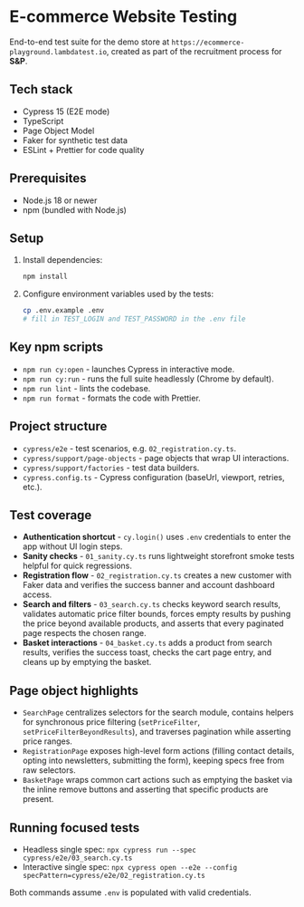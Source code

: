 # E-commerce Website Testing

End-to-end test suite for the demo store at `https://ecommerce-playground.lambdatest.io`, created as part of the recruitment process for **S&P**.

## Tech stack

- Cypress 15 (E2E mode)
- TypeScript
- Page Object Model
- Faker for synthetic test data
- ESLint + Prettier for code quality

## Prerequisites

- Node.js 18 or newer
- npm (bundled with Node.js)

## Setup

1. Install dependencies:
   ```bash
   npm install
   ```
2. Configure environment variables used by the tests:
   ```bash
   cp .env.example .env
   # fill in TEST_LOGIN and TEST_PASSWORD in the .env file
   ```

## Key npm scripts

- `npm run cy:open` - launches Cypress in interactive mode.
- `npm run cy:run` - runs the full suite headlessly (Chrome by default).
- `npm run lint` - lints the codebase.
- `npm run format` - formats the code with Prettier.

## Project structure

- `cypress/e2e` - test scenarios, e.g. `02_registration.cy.ts`.
- `cypress/support/page-objects` - page objects that wrap UI interactions.
- `cypress/support/factories` - test data builders.
- `cypress.config.ts` - Cypress configuration (baseUrl, viewport, retries, etc.).

## Test coverage

- **Authentication shortcut** - `cy.login()` uses `.env` credentials to enter the app without UI login steps.
- **Sanity checks** - `01_sanity.cy.ts` runs lightweight storefront smoke tests helpful for quick regressions.
- **Registration flow** - `02_registration.cy.ts` creates a new customer with Faker data and verifies the success banner and account dashboard access.
- **Search and filters** - `03_search.cy.ts` checks keyword search results, validates automatic price filter bounds, forces empty results by pushing the price beyond available products, and asserts that every paginated page respects the chosen range.
- **Basket interactions** - `04_basket.cy.ts` adds a product from search results, verifies the success toast, checks the cart page entry, and cleans up by emptying the basket.

## Page object highlights

- `SearchPage` centralizes selectors for the search module, contains helpers for synchronous price filtering (`setPriceFilter`, `setPriceFilterBeyondResults`), and traverses pagination while asserting price ranges.
- `RegistrationPage` exposes high-level form actions (filling contact details, opting into newsletters, submitting the form), keeping specs free from raw selectors.
- `BasketPage` wraps common cart actions such as emptying the basket via the inline remove buttons and asserting that specific products are present.

## Running focused tests

- Headless single spec: `npx cypress run --spec cypress/e2e/03_search.cy.ts`
- Interactive single spec: `npx cypress open --e2e --config specPattern=cypress/e2e/02_registration.cy.ts`

Both commands assume `.env` is populated with valid credentials.
